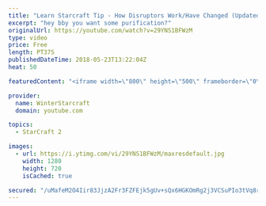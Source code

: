 ```yaml
---
title: "Learn Starcraft Tip - How Disruptors Work/Have Changed (Updated Patch 4.0 2018)"
excerpt: "hey bby you want some purification?"
originalUrl: https://youtube.com/watch?v=29YNS1BFWzM
type: video
price: Free
length: PT37S
publishedDateTime: 2018-05-23T13:22:04Z
heat: 50

featuredContent: "<iframe width=\"800\" height=\"500\" frameborder=\"0\" src=\"https://www.youtube.com/embed/29YNS1BFWzM\" allow=\"accelerometer; autoplay; encrypted-media; gyroscope; picture-in-picture\" allowfullscreen></iframe>"

provider:
  name: WinterStarcraft
  domain: youtube.com

topics:
  - StarCraft 2

images:
  - url: https://i.ytimg.com/vi/29YNS1BFWzM/maxresdefault.jpg
    width: 1280
    height: 720
    isCached: true

secured: "/uMafeM2O4Iir83JjzA2Fr3FZFEjk5gUv+sQx6HGKOmRg2j3VCSuPIo3tVq8rCsabnSNgC5xFJiKnKPXshRQ68775bnkXlJsYkwAnFfNR0IBY4zUEjjc5KF7mkjN8gBYN61v7anSa4PRw2xMpOj2Wvq8ujLaE7LaBwNfcapmsG4bjWAjtExbK8YEbsxrLv3ncei8RQeSMkzmSUtZ/yj/88ltnVdus0ZR+HUGVVKESmdGQjhoDpOVY+QMSjQ4GyZdshziZrt4uDucV6l/GNmVuWJu2OgM+Bdemajar/RdMLE2ENaJ0AuycJ3HncAbwllUoOLjPs/7lduKLeDTpnb/0bGT596uZ9iZhM+6USvfYklKxkI+A2eyopCa1uHvUTQez2bSe6hNd1qytuDXjGMFubGBybaQJaNYLDVVlXe2C8I=;Pfyl0eMLlD3fp1vjka/VBA=="
---
```


